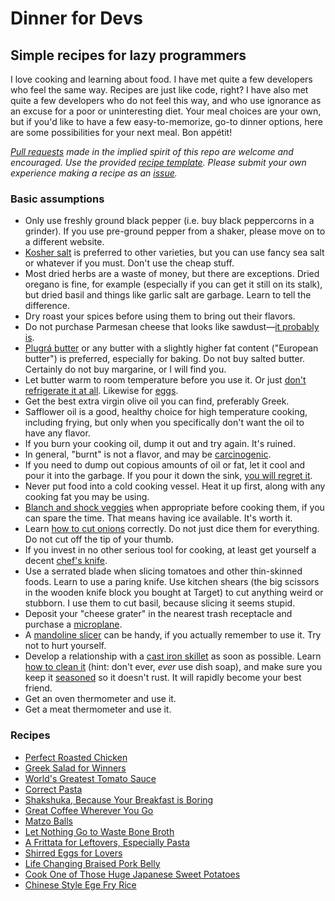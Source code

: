 # Dinner for Devs
## Simple recipes for lazy programmers

I love cooking and learning about food. I have met quite a few developers who feel the same way. Recipes are just like code, right? I have also met quite a few developers who do not feel this way, and who use ignorance as an excuse for a poor or uninteresting diet. Your meal choices are your own, but if you'd like to have a few easy-to-memorize, go-to dinner options, here are some possibilities for your next meal. Bon appétit!

_[Pull requests](https://github.com/sjsyrek/dinner-for-devs/pulls) made in the implied spirit of this repo are welcome and encouraged. Use the provided [recipe template](recipes/recipe-template.md). Please submit your own experience making a recipe as an [issue](https://github.com/sjsyrek/dinner-for-devs/issues)._

### Basic assumptions

- Only use freshly ground black pepper (i.e. buy black peppercorns in a grinder). If you use pre-ground pepper from a shaker, please move on to a different website.
- [Kosher salt](http://www.bonappetit.com/story/what-is-kosher-salt) is preferred to other varieties, but you can use fancy sea salt or whatever if you must. Don't use the cheap stuff.
- Most dried herbs are a waste of money, but there are exceptions. Dried oregano is fine, for example (especially if you can get it still on its stalk), but dried basil and things like garlic salt are garbage. Learn to tell the difference.
- Dry roast your spices before using them to bring out their flavors.
- Do not purchase Parmesan cheese that looks like sawdust—[it probably is](https://www.bloomberg.com/news/articles/2016-02-16/the-parmesan-cheese-you-sprinkle-on-your-penne-could-be-wood).
- [Plugrá butter](http://plugra.com/product-information/) or any butter with a slightly higher fat content ("European butter") is preferred, especially for baking. Do not buy salted butter. Certainly do not buy margarine, or I will find you.
- Let butter warm to room temperature before you use it. Or just [don't refrigerate it at all](http://www.thekitchn.com/does-butter-really-need-to-be-refrigerated-224036). Likewise for [eggs](http://www.npr.org/sections/thesalt/2014/09/11/336330502/why-the-u-s-chills-its-eggs-and-most-of-the-world-doesnt).
- Get the best extra virgin olive oil you can find, preferably Greek.
- Safflower oil is a good, healthy choice for high temperature cooking, including frying, but only when you specifically don't want the oil to have any flavor.
- If you burn your cooking oil, dump it out and try again. It's ruined.
- In general, "burnt" is not a flavor, and may be [carcinogenic](https://www.cancer.gov/about-cancer/causes-prevention/risk/diet/cooked-meats-fact-sheet).
- If you need to dump out copious amounts of oil or fat, let it cool and pour it into the garbage. If you pour it down the sink, [you will regret it](https://www.theguardian.com/uk-news/2015/apr/21/huge-10-ton-fatberg-removed-chelsea-sewer-london).
- Never put food into a cold cooking vessel. Heat it up first, along with any cooking fat you may be using.
- [Blanch and shock veggies](http://dish.allrecipes.com/blanching-and-shocking-vegetables/) when appropriate before cooking them, if you can spare the time. That means having ice available. It's worth it.
- Learn [how to cut onions](http://www.seriouseats.com/2016/11/knife-skills-how-to-slice-and-dice-an-onion.html) correctly. Do not just dice them for everything. Do not cut off the tip of your thumb.
- If you invest in no other serious tool for cooking, at least get yourself a decent [chef's knife](http://www.wusthof.com/products/classic-ikon#/1).
- Use a serrated blade when slicing tomatoes and other thin-skinned foods. Learn to use a paring knife. Use kitchen shears (the big scissors in the wooden knife block you bought at Target) to cut anything weird or stubborn. I use them to cut basil, because slicing it seems stupid.
- Deposit your "cheese grater" in the nearest trash receptacle and purchase a [microplane](https://us.microplane.com/kitchen_en_us/).
- A [mandoline slicer](https://www.youtube.com/watch?v=At02GJDnVUs) can be handy, if you actually remember to use it. Try not to hurt yourself.
- Develop a relationship with a [cast iron skillet](http://a.co/7PTdZAl) as soon as possible. Learn [how to clean it](http://www.thekitchn.com/how-to-clean-a-cast-iron-skillet-cleaning-lessons-from-the-kitchn-107747) (hint: don't ever, _ever_ use dish soap), and make sure you keep it [seasoned](https://www.wikihow.com/Season-a-Cast-Iron-Skillet) so it doesn't rust. It will rapidly become your best friend.
- Get an oven thermometer and use it.
- Get a meat thermometer and use it.

### Recipes

- [Perfect Roasted Chicken](recipes/perfect-roasted-chicken.md)
- [Greek Salad for Winners](recipes/greek-salad-for-winners.md)
- [World's Greatest Tomato Sauce](recipes/worlds-greatest-tomato-sauce.md)
- [Correct Pasta](recipes/correct-pasta.md)
- [Shakshuka, Because Your Breakfast is Boring](recipes/shakshuka.md)
- [Great Coffee Wherever You Go](recipes/great-coffee.md)
- [Matzo Balls](recipes/matzo-balls.md)
- [Let Nothing Go to Waste Bone Broth](recipes/bone-broth.md)
- [A Frittata for Leftovers, Especially Pasta](recipes/frittata-for-leftovers.md)
- [Shirred Eggs for Lovers](recipes/shirred-eggs.md)
- [Life Changing Braised Pork Belly](recipes/braised-pork-belly.md)
- [Cook One of Those Huge Japanese Sweet Potatoes](recipes/sweet-potatoes.md)
- [Chinese Style Ege Fry Rice](recipes/fry-rice.md)
